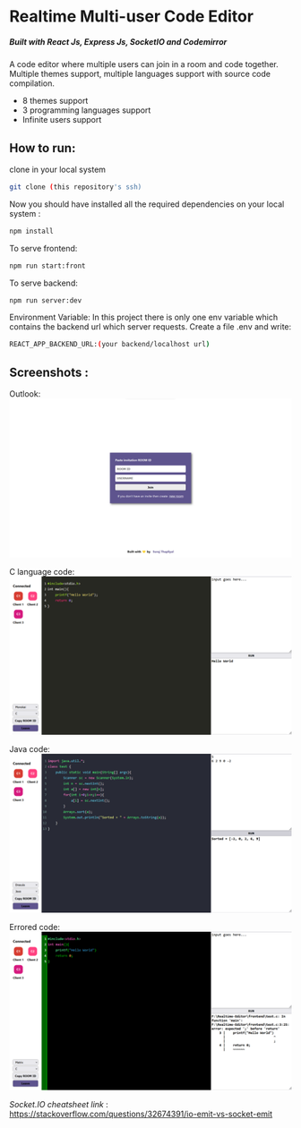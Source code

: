 # Realtime Multi-user Code Editor

##### _Built with React Js, Express Js, SocketIO and Codemirror_

A code editor where multiple users can join in a room and code together.
Multiple themes support, multiple languages support with source code compilation.

- 8 themes support
- 3 programming languages support
- Infinite users support

## How to run:

clone in your local system

```sh
git clone (this repository's ssh)
```

Now you should have installed all the required dependencies on your local system :

```sh
npm install
```

To serve frontend:

```sh
npm run start:front
```

To serve backend:

```sh
npm run server:dev
```

Environment Variable:
In this project there is only one env variable which contains the backend url which server requests.
Create a file .env and write:

```sh
REACT_APP_BACKEND_URL:(your backend/localhost url)
```

## Screenshots :

Outlook:
![](./Assets/outlook.png)

C language code:
![](./Assets/c_code.png)

Java code:
![](./Assets/java_code.png)

Errored code:
![](./Assets/error_code.png)

_Socket.IO cheatsheet link_ : https://stackoverflow.com/questions/32674391/io-emit-vs-socket-emit
